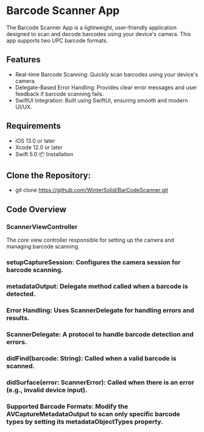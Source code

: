 # Barcode Scanner App

The Barcode Scanner App is a lightweight, user-friendly application designed to scan and decode barcodes using your device's camera. This app supports two UPC barcode formats.

## Features

- Real-time Barcode Scanning: Quickly scan barcodes using your device's camera.
- Delegate-Based Error Handling: Provides clear error messages and user feedback if barcode scanning fails.
- SwiftUI Integration: Built using SwiftUI, ensuring smooth and modern UI/UX.
## Requirements

- iOS 13.0 or later
- Xcode 12.0 or later
- Swift 5.0
📦 Installation

## Clone the Repository:
- git clone https://github.com/WinterSolid/BarCodeScanner.git

## Code Overview

### ScannerViewController
The core view controller responsible for setting up the camera and managing barcode scanning.

### setupCaptureSession: Configures the camera session for barcode scanning.
### metadataOutput: Delegate method called when a barcode is detected.
### Error Handling: Uses ScannerDelegate for handling errors and results.
### ScannerDelegate: A protocol to handle barcode detection and errors.

### didFind(barcode: String): Called when a valid barcode is scanned.
### didSurface(error: ScannerError): Called when there is an error (e.g., invalid device input).

### Supported Barcode Formats: Modify the AVCaptureMetadataOutput to scan only specific barcode types by setting its metadataObjectTypes property.
